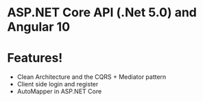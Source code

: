 # ASP.NET Core API (.Net 5.0) and Angular 10

# Features!
 - Clean Architecture and the CQRS + Mediator pattern
 - Client side login and register
 - AutoMapper in ASP.NET Core
